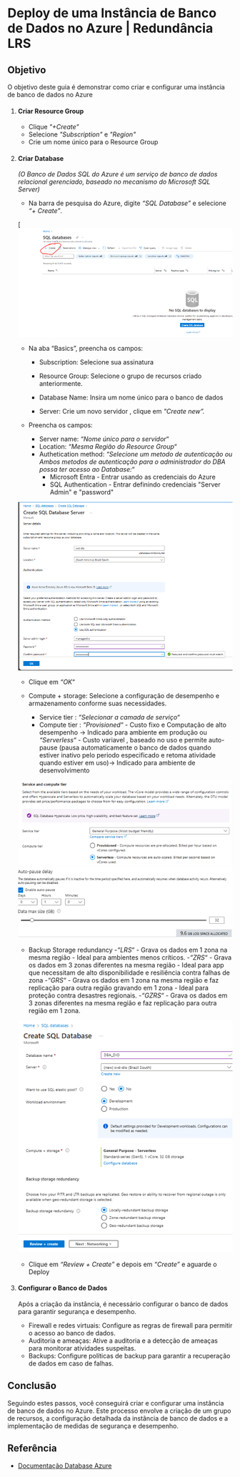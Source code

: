 # Deploy de uma Instância de Banco de Dados no Azure | Redundância LRS
## Objetivo
O objetivo deste guia é demonstrar como criar e configurar uma instância de banco de dados no Azure 

1. #### Criar Resource Group
    - Clique *"+Create"*
    - Selecione *"Subscription"* e *"Region"*
    - Crie um nome único para o Resource Group

2. #### Criar Database 
    *(O Banco de Dados SQL do Azure é um serviço de banco de dados relacional gerenciado, baseado no mecanismo do Microsoft SQL Server)* 

    - Na barra de pesquisa do Azure, digite *“SQL Database”* e selecione *“+ Create”*.

    [![alt text](https://github.com/clouder-km/Challenge-Azure-Dio/blob/main/image/DBA%20CREATE.PNG)

    - Na aba “Basics”, preencha os campos:
      - Subscription: Selecione sua assinatura
      - Resource Group: Selecione o grupo de recursos criado anteriormente.
      - Database Name: Insira um nome único para o banco de dados

       - Server: Crie um novo servidor , clique em *"Create new”.*

    - Preencha os campos:
      - Server name: *“Nome único para o servidor*“
      - Location: *“Mesma Região do Resource Group*“
      - Authetication method: *“Selecione um metodo de autenticação ou Ambos metodos de autenticação para o administrador do DBA possa ter acesso ao Database:*“
        - Microsoft Entra - Entrar usando as credenciais do Azure
        - SQL Authentication - Entrar definindo credenciais "Server Admin" e "password"

    ![alt text](https://github.com/clouder-km/Challenge-Azure-Dio/blob/main/image/DBA%20CREATE%20SERVER.PNG)
        
    - Clique em *“OK*“
        
    - Compute + storage: Selecione a configuração de desempenho e armazenamento conforme suas necessidades. 
      - Service tier : *“Selecionar a camada de serviço*“
      - Compute tier : *“Provisioned*“ - Custo fixo e Computação de alto desempenho -> Indicado para ambiente em produção ou *“Serverless*“ - Custo variavel , baseado no uso e permite auto-pause (pausa automaticamente o banco de dados quando estiver inativo pelo periodo especificado e retoma atividade quando estiver em uso)-> Indicado para ambiente de desenvolvimento

    ![alt text](https://github.com/clouder-km/Challenge-Azure-Dio/blob/main/image/CONFIGURE%20DBA.PNG)
    ![alt text](https://github.com/clouder-km/Challenge-Azure-Dio/blob/main/image/AUTO%20PAUSE.PNG)

   - Backup Storage redundancy 
     -*“LRS*“ - Grava os dados em 1 zona na mesma região - Ideal para ambientes menos críticos.
     -*“ZRS*“ - Grava os dados em 3 zonas diferentes na mesma região - Ideal para app que necessitam de alto disponibilidade e resiliência contra falhas de zona
     -*“GRS*“ - Grava os dados em 1 zona na mesma região e faz replicação para outra região gravando em 1 zona - Ideal para proteção contra desastres regionais.
     -*“GZRS*“ - Grava os dados em 3 zonas diferentes na mesma região e faz replicação para outra região em 1 zona.

    ![alt text](https://github.com/clouder-km/Challenge-Azure-Dio/blob/main/image/DBA%20PRONTO.PNG)

    - Clique em *“Review + Create”* e depois em *“Create”* e aguarde o Deploy

3. #### Configurar o Banco de Dados
    Após a criação da instância, é necessário configurar o banco de dados para garantir segurança e desempenho.

      - Firewall e redes virtuais: Configure as regras de firewall para permitir o acesso ao banco de dados.
      - Auditoria e ameaças: Ative a auditoria e a detecção de ameaças para monitorar atividades suspeitas.
      - Backups: Configure políticas de backup para garantir a recuperação de dados em caso de falhas.


## Conclusão
Seguindo estes passos, você conseguirá criar e configurar uma instância de banco de dados no Azure. Este processo envolve a criação de um grupo de recursos, a configuração detalhada da instância de banco de dados e a implementação de medidas de segurança e desempenho.

## Referência

- [Documentação Database Azure](https://azure.microsoft.com/pt-br/products/azure-sql/database/)
